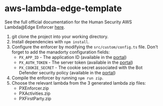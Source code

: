 # aws-lambda-edge-template

See the full official documentation for the Human Security AWS Lambda@Edge Enforcer [here](https://docs.perimeterx.com/docs/installation-azure).

1. git clone the project into your working directory.
2. Install dependencies with `npm install`.
3. Configure the enforcer by modifying the `src/custom/config.ts` file. Don't forget to add the manadorty configuration fields:
    * `PX_APP_ID` - The application ID (available in the [portal](https://console.perimeterx.com/))
    * `PX_AUTH_TOKEN` - The server token (available in the [portal](https://console.perimeterx.com/))
    * `PX_COOKIE_SECRET` - The cookie secret associated with the Bot Defender security policy (available in the [portal](https://console.perimeterx.com/))
4. Compile the enforcer by running `npm run zip`.
5. Choose the relevant lambda from the 3 generated lambda zip files:
    * PXEnforcer.zip
    * PXActivities.zip
    * PXFirstParty.zip

